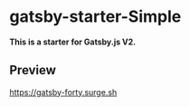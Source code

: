 # gatsby-starter-Simple

**This is a starter for Gatsby.js V2.**

## Preview

https://gatsby-forty.surge.sh


